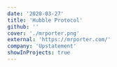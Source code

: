 ```yaml
---
date: '2020-03-27'
title: 'Hubble Protocol'
github: ''
cover: './mrporter.png'
external: 'https://mrporter.com/'
company: 'Upstatement'
showInProjects: true
---
```


